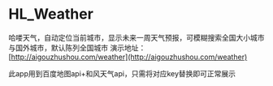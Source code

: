 # HL_Weather

哈喽天气，自动定位当前城市，显示未来一周天气预报，可模糊搜索全国大小城市与国外城市，默认陈列全国城市 演示地址：[http://aigouzhushou.com/weather](http://aigouzhushou.com/weather)

此app用到百度地图api+和风天气api，只需将对应key替换即可正常展示
